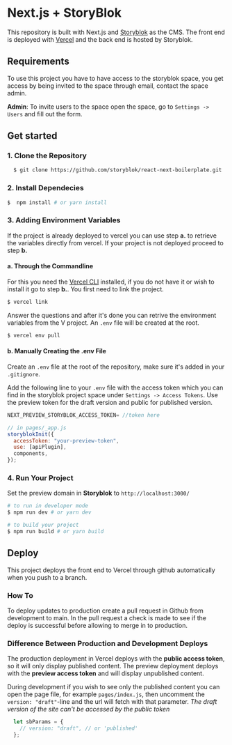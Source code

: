 # Next.js + StoryBlok

This repository is built with Next.js and [Storyblok](https://www.storyblok.com) as the CMS. The front end is deployed with [Vercel](https://vercel.com) and the back end is hosted by Storyblok.

## Requirements
To use this project you have to have access to the storyblok space, you get access by being invited to the space through email, contact the space admin. 

**Admin**: To invite users to the space open the space, go to `Settings -> Users` and fill out the form.

## Get started

### 1. Clone the Repository

```sh
  $ git clone https://github.com/storyblok/react-next-boilerplate.git
```

### 2. Install Dependecies 
```sh
$  npm install # or yarn install
```

### 3. Adding Environment Variables
If the project is already deployed to vercel you can use step **a.** to retrieve the variables directly from vercel. If your project is not deployed proceed to step **b.**
#### **a. Through the Commandline**
For this you need the [Vercel CLI](https://vercel.com/docs/cli) installed, if you do not have it or wish to install it go to step **b.**. You first need to link the project.
```sh
$ vercel link
``` 
Answer the questions and after it's done you can retrive the environment variables from the V project. An `.env` file will be created at the root. 
```sh
$ vercel env pull
```

#### **b. Manually Creating the .env File**
Create an `.env` file at the root of the repository, make sure it's added in your `.gitignore`.

Add the following line to your `.env` file with the access token which you can find in the storyblok project space under `Settings -> Access Tokens`.
Use the preview token for the draft version and public for published version.

```js
NEXT_PREVIEW_STORYBLOK_ACCESS_TOKEN= //token here
```

```js
// in pages/_app.js
storyblokInit({
  accessToken: "your-preview-token",
  use: [apiPlugin],
  components,
});
```

### 4. Run Your Project
Set the preview domain in <strong>Storyblok</strong> to `http://localhost:3000/`

```sh
# to run in developer mode
$ npm run dev # or yarn dev
```

```sh
# to build your project
$ npm run build # or yarn build
```


## Deploy
This project deploys the front end to Vercel through github automatically when you push to a branch.

### **How To**
To deploy updates to production create a pull request in Github from development to main. In the pull request a check is made to see if the deploy is successful before allowing to merge in to production.

### **Difference Between Production and Development Deploys**

The production deployment in Vercel deploys with the **public access token**, so it will only display published content. The preview deployment deploys with the **preview access token** and will display unpublished content.

During development if you wish to see only the published content you can open the page file, for example `pages/index.js`, then uncomment the `version: "draft"`-line and the url will fetch with that parameter. *The draft version of the site can't be accessed by the public token*

```js
  let sbParams = {
    // version: "draft", // or 'published'
  };
```